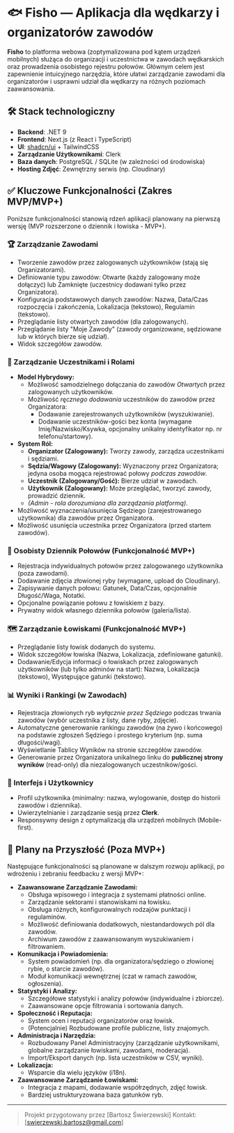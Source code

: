 # 🐟 Fisho — Aplikacja dla wędkarzy i organizatorów zawodów

**Fisho** to platforma webowa (zoptymalizowana pod kątem urządzeń mobilnych) służąca do organizacji i uczestnictwa w zawodach wędkarskich oraz prowadzenia osobistego rejestru połowów. Głównym celem jest zapewnienie intuicyjnego narzędzia, które ułatwi zarządzanie zawodami dla organizatorów i usprawni udział dla wędkarzy na różnych poziomach zaawansowania.

## 🛠️ Stack technologiczny

- **Backend**: .NET 9
- **Frontend**: Next.js (z React i TypeScript)
- **UI**: [shadcn/ui](https://ui.shadcn.dev/) + TailwindCSS
- **Zarządzanie Użytkownikami**: Clerk
- **Baza danych**: PostgreSQL / SQLite (w zależności od środowiska)
- **Hosting Zdjęć**: Zewnętrzny serwis (np. Cloudinary)

## ✅ Kluczowe Funkcjonalności (Zakres MVP/MVP+)

Poniższe funkcjonalności stanowią rdzeń aplikacji planowany na pierwszą wersję (MVP rozszerzone o dziennik i łowiska - MVP+).

### 🏆 Zarządzanie Zawodami

- Tworzenie zawodów przez zalogowanych użytkowników (stają się Organizatorami).
- Definiowanie typu zawodów: Otwarte (każdy zalogowany może dołączyć) lub Zamknięte (uczestnicy dodawani tylko przez Organizatora).
- Konfiguracja podstawowych danych zawodów: Nazwa, Data/Czas rozpoczęcia i zakończenia, Lokalizacja (tekstowo), Regulamin (tekstowo).
- Przeglądanie listy otwartych zawodów (dla zalogowanych).
- Przeglądanie listy "Moje Zawody" (zawody organizowane, sędziowane lub w których bierze się udział).
- Widok szczegółów zawodów.

### 👤 Zarządzanie Uczestnikami i Rolami

- **Model Hybrydowy:**
  - Możliwość samodzielnego dołączania do zawodów _Otwartych_ przez zalogowanych użytkowników.
  - Możliwość _ręcznego dodawania_ uczestników do zawodów przez Organizatora:
    - Dodawanie zarejestrowanych użytkowników (wyszukiwanie).
    - Dodawanie uczestników-gości bez konta (wymagane Imię/Nazwisko/Ksywka, opcjonalny unikalny identyfikator np. nr telefonu/startowy).
- **System Ról:**
  - **Organizator (Zalogowany):** Tworzy zawody, zarządza uczestnikami i sędziami.
  - **Sędzia/Wagowy (Zalogowany):** Wyznaczony przez Organizatora; jedyna osoba mogąca rejestrować połowy _podczas zawodów_.
  - **Uczestnik (Zalogowany/Gość):** Bierze udział w zawodach.
  - **Użytkownik (Zalogowany):** Może przeglądać, tworzyć zawody, prowadzić dziennik.
  - _(Admin - rola dorozumiana dla zarządzania platformą)_.
- Możliwość wyznaczenia/usunięcia Sędziego (zarejestrowanego użytkownika) dla zawodów przez Organizatora.
- Możliwość usunięcia uczestnika przez Organizatora (przed startem zawodów).

### 🎣 Osobisty Dziennik Połowów (Funkcjonalność MVP+)

- Rejestracja indywidualnych połowów przez zalogowanego użytkownika (poza zawodami).
- Dodawanie zdjęcia złowionej ryby (wymagane, upload do Cloudinary).
- Zapisywanie danych połowu: Gatunek, Data/Czas, opcjonalnie Długość/Waga, Notatki.
- Opcjonalne powiązanie połowu z łowiskiem z bazy.
- Prywatny widok własnego dziennika połowów (galeria/lista).

### 🗺️ Zarządzanie Łowiskami (Funkcjonalność MVP+)

- Przeglądanie listy łowisk dodanych do systemu.
- Widok szczegółów łowiska (Nazwa, Lokalizacja, zdefiniowane gatunki).
- Dodawanie/Edycja informacji o łowiskach przez zalogowanych użytkowników (lub tylko adminów na start): Nazwa, Lokalizacja (tekstowo), Występujące gatunki (tekstowo).

### 📊 Wyniki i Rankingi (w Zawodach)

- Rejestracja złowionych ryb _wyłącznie przez Sędziego_ podczas trwania zawodów (wybór uczestnika z listy, dane ryby, zdjęcie).
- Automatyczne generowanie rankingu zawodów (na żywo i końcowego) na podstawie zgłoszeń Sędziego i prostego kryterium (np. suma długości/wagi).
- Wyświetlanie Tablicy Wyników na stronie szczegółów zawodów.
- Generowanie przez Organizatora unikalnego linku do **publicznej strony wyników** (read-only) dla niezalogowanych uczestników/gości.

### 📱 Interfejs i Użytkownicy

- Profil użytkownika (minimalny: nazwa, wylogowanie, dostęp do historii zawodów i dziennika).
- Uwierzytelnianie i zarządzanie sesją przez **Clerk**.
- Responsywny design z optymalizacją dla urządzeń mobilnych (Mobile-first).

## 🚀 Plany na Przyszłość (Poza MVP+)

Następujące funkcjonalności są planowane w dalszym rozwoju aplikacji, po wdrożeniu i zebraniu feedbacku z wersji MVP+:

- **Zaawansowane Zarządzanie Zawodami:**
  - Obsługa wpisowego i integracja z systemami płatności online.
  - Zarządzanie sektorami i stanowiskami na łowisku.
  - Obsługa różnych, konfigurowalnych rodzajów punktacji i regulaminów.
  - Możliwość definiowania dodatkowych, niestandardowych pól dla zawodów.
  - Archiwum zawodów z zaawansowanym wyszukiwaniem i filtrowaniem.
- **Komunikacja i Powiadomienia:**
  - System powiadomień (np. dla organizatora/sędziego o złowionej rybie, o starcie zawodów).
  - Moduł komunikacji wewnętrznej (czat w ramach zawodów, ogłoszenia).
- **Statystyki i Analizy:**
  - Szczegółowe statystyki i analizy połowów (indywidualne i zbiorcze).
  - Zaawansowane opcje filtrowania i sortowania danych.
- **Społeczność i Reputacja:**
  - System ocen i reputacji organizatorów oraz łowisk.
  * (Potencjalnie) Rozbudowane profile publiczne, listy znajomych.
- **Administracja i Narzędzia:**
  - Rozbudowany Panel Administracyjny (zarządzanie użytkownikami, globalne zarządzanie łowiskami, zawodami, moderacja).
  - Import/Eksport danych (np. lista uczestników w CSV, wyniki).
- **Lokalizacja:**
  - Wsparcie dla wielu języków (i18n).
- **Zaawansowane Zarządzanie Łowiskami:**
  - Integracja z mapami, dodawanie współrzędnych, zdjęć łowisk.
  - Bardziej ustrukturyzowana baza gatunków ryb.

---

> Projekt przygotowany przez [Bartosz Świerzewski]
> Kontakt: [swierzewski.bartosz@gmail.com]
